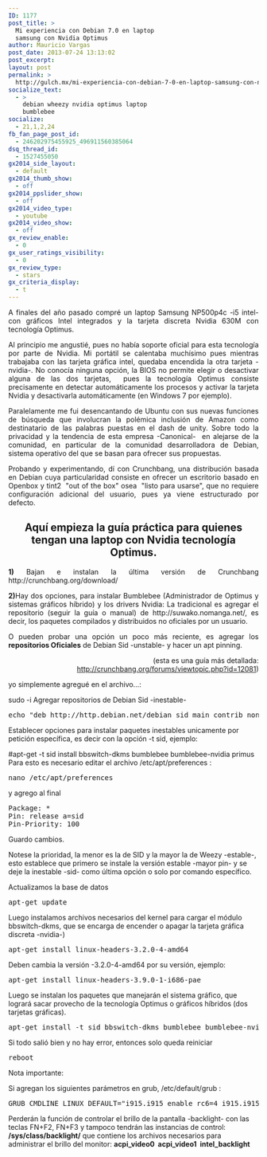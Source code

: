 ```yaml
---
ID: 1177
post_title: >
  Mi experiencia con Debian 7.0 en laptop
  samsung con Nvidia Optimus
author: Mauricio Vargas
post_date: 2013-07-24 13:13:02
post_excerpt:
layout: post
permalink: >
  http://gulch.mx/mi-experiencia-con-debian-7-0-en-laptop-samsung-con-nvidia-optimus-2/
socialize_text:
  - >
    debian wheezy nvidia optimus laptop
    bumblebee
socialize:
  - 21,1,2,24
fb_fan_page_post_id:
  - 246202975455925_496911560385064
dsq_thread_id:
  - 1527455050
gx2014_side_layout:
  - default
gx2014_thumb_show:
  - off
gx2014_ppslider_show:
  - off
gx2014_video_type:
  - youtube
gx2014_video_show:
  - off
gx_review_enable:
  - 0
gx_user_ratings_visibility:
  - 0
gx_review_type:
  - stars
gx_criteria_display:
  - t
---
```

<p style="text-align: justify;">A finales del año pasado compré un laptop Samsung NP500p4c -i5 intel- con gráficos Intel integrados y la tarjeta discreta Nvidia 630M con tecnología Optimus.</p>
<p style="text-align: justify;">Al principio me angustié, pues no había soporte oficial para esta tecnología por parte de Nvidia. Mi portátil se calentaba muchísimo pues mientras trabajaba con las tarjeta gráfica intel, quedaba encendida la otra tarjeta -nvidia-. No conocía ninguna opción, la BIOS no permite elegir o desactivar alguna de las dos tarjetas,  pues la tecnología Optimus consiste precisamente en detectar automáticamente los procesos y activar la tarjeta Nvidia y desactivarla automáticamente (en Windows 7 por ejemplo).</p>
<p style="text-align: justify;">Paralelamente me fui desencantando de Ubuntu con sus nuevas funciones de búsqueda que involucran la polémica inclusión de Amazon como destinatario de las palabras puestas en el dash de unity. Sobre todo la privacidad y la tendencia de esta empresa -Canonical-  en alejarse de la comunidad, en particular de la comunidad desarrolladora de Debian, sistema operativo del que se basan para ofrecer sus propuestas.</p>
<p style="text-align: justify;">Probando y experimentando, dí con Crunchbang, una distribución basada en Debian cuya particularidad consiste en ofrecer un escritorio basado en Openbox y tint2  "out of the box" osea  "listo para usarse", que no requiere configuración adicional del usuario, pues ya viene estructurado por defecto.</p>

<h2 style="text-align: center;"><strong>Aquí empieza la guía práctica para quienes tengan una laptop con Nvidia tecnología Optimus.</strong></h2>
<p style="text-align: justify;"><strong>1)</strong> Bajan e instalan la última versión de Crunchbang http://crunchbang.org/download/</p>
<p style="text-align: justify;"><strong>2)</strong>Hay dos opciones, para instalar Bumblebee (Administrador de Optimus y sistemas gráficos híbrido) y los drivers Nvidia: La tradicional es agregar el repositorio (seguir la guía o manual) de http://suwako.nomanga.net/, es decir, los paquetes compilados y distribuidos no oficiales por un usuario.</p>
<p style="text-align: justify;">O pueden probar una opción un poco más reciente, es agregar los <strong>repositorios Oficiales</strong> de Debian Sid -unstable- y hacer un apt pinning.</p>
<p style="text-align: right;">(esta es una guía más detallada: <a href="http://crunchbang.org/forums/viewtopic.php?id=12081">http://crunchbang.org/forums/viewtopic.php?id=12081</a>)</p>
yo simplemente agregué en el archivo...:

sudo -i
Agregar repositorios de Debian Sid -inestable-
<pre class="lang:default decode:true">echo "deb http://http.debian.net/debian sid main contrib non-free" &gt;&gt; /etc/apt/sources.list</pre>
Establecer opciones para instalar paquetes inestables unicamente por petición específica, es decir con la opción -t sid, ejemplo:

#apt-get -t sid install bbswitch-dkms bumblebee bumblebee-nvidia primus
Para esto es necesario editar el archivo /etc/apt/preferences :
<pre class="lang:default decode:true">nano /etc/apt/preferences</pre>
y agrego al final
<pre class="lang:default decode:true">Package: *
Pin: release a=sid
Pin-Priority: 100</pre>
Guardo cambios.

Notese la prioridad, la menor es la de SID y la mayor la de Weezy -estable-, esto establece que primero se instale la versión estable -mayor pin- y se deje la inestable -sid- como última opción o solo por comando específico.

Actualizamos la base de datos
<pre class="lang:default decode:true">apt-get update</pre>
Luego instalamos archivos necesarios del kernel para cargar el módulo bbswitch-dkms, que se encarga de encender o apagar la tarjeta gráfica discreta -nvidia-)
<pre class="lang:default decode:true">apt-get install linux-headers-3.2.0-4-amd64</pre>
Deben cambia la versión -3.2.0-4-amd64 por su versión, ejemplo:
<pre class="lang:default decode:true">apt-get install linux-headers-3.9.0-1-i686-pae</pre>
Luego se instalan los paquetes que manejarán el sistema gráfico, que logrará sacar provecho de la tecnología Optimus o gráficos híbridos (dos tarjetas gráficas).
<pre class="lang:default decode:true">apt-get install -t sid bbswitch-dkms bumblebee bumblebee-nvidia primus</pre>
Si todo salió bien y no hay error, entonces solo queda reiniciar
<pre class="lang:default decode:true">reboot</pre>
Nota importante:

Si agregan los siguientes parámetros en grub, /etc/default/grub :
<pre class="lang:default decode:true">GRUB_CMDLINE_LINUX_DEFAULT="i915.i915_enable_rc6=4 i915.i915_enable_fbc=1 i915.lvds_downclock=1"</pre>
Perderán la función de controlar el brillo de la pantalla -backlight- con las teclas FN+F2, FN+F3 y tampoco tendrán las instancias de control: <strong>/sys/class/backlight/</strong> que contiene los archivos necesarios para administrar el brillo del monitor: <strong>acpi_video0  acpi_video1  intel_backlight</strong>